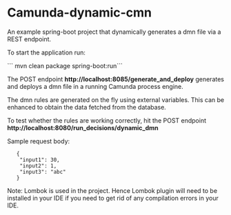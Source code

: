 # Camunda-dynamic-cmn
An example spring-boot project that dynamically generates a dmn file via a REST endpoint.<br/>
<p>To start the application run:</p>
``` mvn clean package spring-boot:run```

<p> The POST endpoint <b>http://localhost:8085/generate_and_deploy</b> generates and deploys a dmn file in a running Camunda process engine.</p>
<p>The dmn rules are generated on the fly using external variables. This can be enhanced to obtain the data fetched from the database.</p>

<p>To test whether the rules are working correctly, hit the POST endpoint <b>http://localhost:8080/run_decisions/dynamic_dmn</b></p>
Sample request body:

```
   {
   	"input1": 30,
   	"input2": 1,
   	"input3": "abc"
   }

```

<p>Note: Lombok is used in the project. Hence Lombok plugin will need to be installed in your IDE if you need to get rid of any compilation errors in your IDE. </p>
